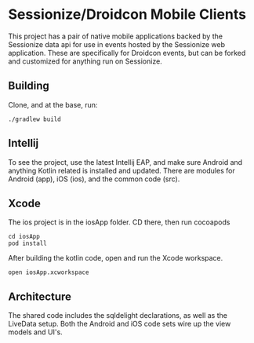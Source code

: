 # Sessionize/Droidcon Mobile Clients

This project has a pair of native mobile applications backed by the Sessionize data api for use in 
events hosted by the Sessionize web application. These are specifically for Droidcon events, but can 
be forked and customized for anything run on Sessionize.



## Building

Clone, and at the base, run:

```
./gradlew build
```

## Intellij

To see the project, use the latest Intellij EAP, and make sure Android and anything Kotlin related is installed and updated.
There are modules for Android (app), iOS (ios), and the common code (src).

## Xcode

The ios project is in the iosApp folder. CD there, then run cocoapods

```
cd iosApp
pod install
```

After building the kotlin code, open and run the Xcode workspace.

```
open iosApp.xcworkspace
```

## Architecture

The shared code includes the sqldelight declarations, as well as the LiveData setup. Both the Android and iOS code sets 
wire up the view models and UI's.

 



